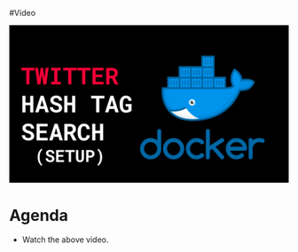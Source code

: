 #Video

[![Watch the video](/day-7-1/lecture-7-1-github.png)](https://youtu.be/nFx-hRX-NF4)

# Agenda

- Watch the above video.
